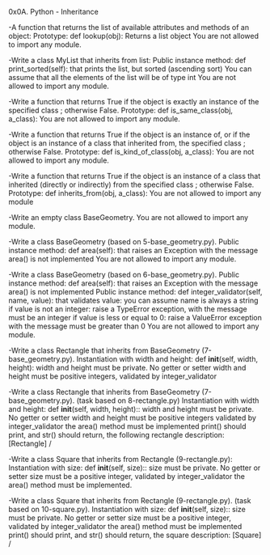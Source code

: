 0x0A. Python - Inheritance

-A function that returns the list of available attributes and methods
of an object:
Prototype: def lookup(obj):
Returns a list object
You are not allowed to import any module.

-Write a class MyList that inherits from list:
Public instance method: def print_sorted(self): that prints the list,
but sorted (ascending sort)
You can assume that all the elements of the list will be of type int
You are not allowed to import any module.

-Write a function that returns True if the object is exactly an
instance of the specified class ; otherwise False.
Prototype: def is_same_class(obj, a_class):
You are not allowed to import any module.

-Write a function that returns True if the object is an instance of,
or if the object is an instance of a class that inherited from,
the specified class ; otherwise False.
Prototype: def is_kind_of_class(obj, a_class):
You are not allowed to import any module.

-Write a function that returns True if the object is an instance of
a class that inherited (directly or indirectly) from the specified
class ; otherwise False.
Prototype: def inherits_from(obj, a_class):
You are not allowed to import any module

-Write an empty class BaseGeometry.
You are not allowed to import any module.

-Write a class BaseGeometry (based on 5-base_geometry.py).
Public instance method: def area(self): that raises an Exception
with the message area() is not implemented
You are not allowed to import any module.

-Write a class BaseGeometry (based on 6-base_geometry.py).
Public instance method: def area(self): that raises an Exception
with the message area() is not implemented
Public instance method: def integer_validator(self, name, value):
that validates value:
you can assume name is always a string
if value is not an integer: raise a TypeError exception, with the
message <name> must be an integer
if value is less or equal to 0: raise a ValueError exception with
the message <name> must be greater than 0
You are not allowed to import any module.

-Write a class Rectangle that inherits from BaseGeometry
(7-base_geometry.py).
Instantiation with width and height: def __init__(self, width, height):
width and height must be private. No getter or setter
width and height must be positive integers, validated by
integer_validator

-Write a class Rectangle that inherits from BaseGeometry
(7-base_geometry.py). (task based on 8-rectangle.py)
Instantiation with width and height:
def __init__(self, width, height)::
width and height must be private. No getter or setter
width and height must be positive integers validated by
integer_validator
the area() method must be implemented
print() should print, and str() should return, the following
rectangle description: [Rectangle] <width>/<height>

-Write a class Square that inherits from Rectangle (9-rectangle.py):
Instantiation with size: def __init__(self, size)::
size must be private. No getter or setter
size must be a positive integer, validated by integer_validator
the area() method must be implemented.

-Write a class Square that inherits from Rectangle (9-rectangle.py). (task based on 10-square.py).
Instantiation with size: def __init__(self, size)::
size must be private. No getter or setter
size must be a positive integer, validated by integer_validator
the area() method must be implemented
print() should print, and str() should return, the square
description: [Square] <width>/<height>